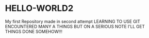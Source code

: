 # HELLO-WORLD2
My first Repository made in second attempt
LEARNING TO USE GIT 
ENCOUNTERED MANY A THINGS BUT ON A SERIOUS NOTE I'LL GET THINGS DONE 
SOMEHOW!!!
